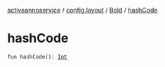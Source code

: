 [activeannoservice](../../index.md) / [config.layout](../index.md) / [Bold](index.md) / [hashCode](./hash-code.md)

# hashCode

`fun hashCode(): `[`Int`](https://kotlinlang.org/api/latest/jvm/stdlib/kotlin/-int/index.html)
